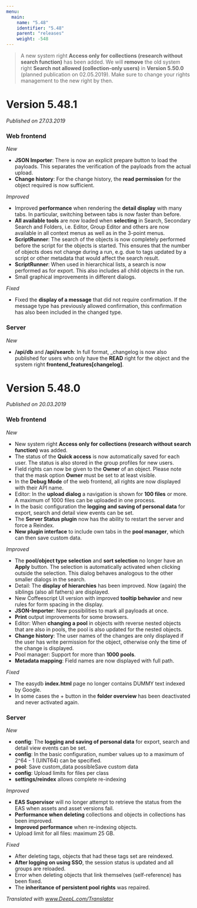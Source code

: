 ```yaml
---
menu:
  main:
    name: "5.48"
    identifier: "5.48"
    parent: "releases"
    weight: -548
---
```


> A new system right **Access only for collections (research without search function)** has been added. We will **remove** the old system right **Search not allowed (collection-only users)** in **Version 5.50.0** (planned publication on 02.05.2019). Make sure to change your rights management to the new right by then.

# Version 5.48.1

*Published on 27.03.2019*

### Web frontend

*New*

- **JSON Importer**: There is now an explicit prepare button to load the payloads. This separates the verification of the payloads from the actual upload.
- **Change history**: For the change history, the **read permission** for the object required is now sufficient. 

*Improved*

- Improved **performance** when rendering the **detail display** with many tabs. In particular, switching between tabs is now faster than before.
- **All available tools** are now loaded when **selecting** in Search, Secondary Search and Folders, i.e. Editor, Group Editor and others are now available in all context menus as well as in the 3-point menus.
- **ScriptRunner**: The search of the objects is now completely performed before the script for the objects is started. This ensures that the number of objects does not change during a run, e.g. due to tags updated by a script or other metadata that would affect the search result.
- **ScriptRunner**: When used in hierarchical lists, a search is now performed as for export. This also includes all child objects in the run.
- Small graphical improvements in different dialogs.

*Fixed*

- Fixed the **display of a message** that did not require confirmation. If the message type has previously allowed confirmation, this confirmation has also been included in the changed type.

### Server

*New*

- **/api/db** and **/api/search**: In full format, _changelog is now also published for users who only have the **READ** right for the object and the system right **frontend_features[changelog]**.

# Version 5.48.0

*Published on 20.03.2019*

### Web frontend

*New*

- New system right **Access only for collections (research without search function)** was added.
- The status of the **Quick access** is now automatically saved for each user. The status is also stored in the group profiles for new users.
- Field rights can now be given to the **Owner** of an object. Please note that the mask option **Owner** must be set to at least visible.
- In the **Debug Mode** of the web frontend, all rights are now displayed with their API name.
- Editor: In the **upload dialog** a navigation is shown for **100 files** or more. A maximum of 1000 files can be uploaded in one process.
- In the basic configuration the **logging and saving of personal data** for export, search and detail view events can be set.
- The **Server Status plugin** now has the ability to restart the server and force a Reindex.
- **New plugin interface** to include own tabs in the **pool manager**, which can then save custom data.

*Improved*

- The **pool/object type selection** and **sort selection** no longer have an **Apply** button. The selection is automatically activated when clicking outside the selection. This dialog behaves analogous to the other smaller dialogs in the search.
- Detail: The **display of hierarchies** has been improved. Now (again) the siblings (also all fathers) are displayed.
- New Coffeescript UI version with improved **tooltip behavior** and new rules for form spacing in the display.
- **JSON-Importer**: New possibilities to mark all payloads at once.
- **Print** output improvements for some browsers.
- Editor: When **changing a pool** in objects with reverse nested objects that are also in pools, the pool is also updated for the nested objects.
- **Change history**: The user names of the changes are only displayed if the user has write permission for the object, otherwise only the time of the change is displayed.
- Pool manager: Support for more than **1000 pools**.
- **Metadata mapping**: Field names are now displayed with full path.

*Fixed*

- The easydb **index.html** page no longer contains DUMMY text indexed by Google.
- In some cases the + button in the **folder overview** has been deactivated and never activated again.

### Server

*New*

- **config**: The **logging and saving of personal data** for export, search and detail view events can be set.
- **config**: In the basic configuration, number values up to a maximum of 2^64 - 1 (UINT64) can be specified.
- **pool**: Save custom_data possibleSave custom data
- **config**: Upload limits for files per class
- **settings/reindex** allows complete re-indexing

*Improved*

- **EAS Supervisor** will no longer attempt to retrieve the status from the EAS when assets and asset versions fail.
- **Performance when deleting** collections and objects in collections has been improved.
- **Improved performance** when re-indexing objects.
- Upload limit for all files: maximum 25 GB.

*Fixed*

- After deleting tags, objects that had these tags set are reindexed.
- **After logging on using SSO**, the session status is updated and all groups are reloaded.
- Error when deleting objects that link themselves (self-reference) has been fixed.
- The **inheritance of persistent pool rights** was repaired.

*Translated with www.DeepL.com/Translator*